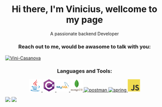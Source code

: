 <h1 align="center">Hi there, I'm Vinicius, wellcome to my page</h1>

<p align="center">
  A passionate backend Developer


<h3 align="center">Reach out to me, would be awasome to talk with you:</h3>
<a aling="center" href="https://www.linkedin.com/in/vinicius-casanova-624716230/" target="blank"><img align="center" src="https://raw.githubusercontent.com/rahuldkjain/github-profile-readme-generator/master/src/images/icons/Social/linked-in-alt.svg" alt="Vini-Casanova" height="30" width="40" /></a>

</p>

<h3 align="center">Languages and Tools:</h3>
<div>
<p align="center">
  <a href="https://www.java.com" target="_blank" rel="noreferrer"> <img src="https://raw.githubusercontent.com/devicons/devicon/master/icons/java/java-original.svg" alt="java" width="40" height="40"/> </a>
  <a href="https://www.w3schools.com/cs/" target="_blank" rel="noreferrer"> <img src="https://raw.githubusercontent.com/devicons/devicon/master/icons/csharp/csharp-original.svg" alt="csharp" width="40" height="40"/> </a>
  <a href="https://www.mysql.com/" target="_blank" rel="noreferrer"> <img src="https://raw.githubusercontent.com/devicons/devicon/master/icons/mysql/mysql-original-wordmark.svg" alt="mysql" width="40" height="40"/> </a>
  <a href="https://www.mongodb.com/" target="_blank" rel="noreferrer"> <img src="https://raw.githubusercontent.com/devicons/devicon/master/icons/mongodb/mongodb-original-wordmark.svg" alt="mongodb" width="40" height="40"/> </a>
  <a href="https://postman.com" target="_blank" rel="noreferrer"> <img src="https://www.vectorlogo.zone/logos/getpostman/getpostman-icon.svg" alt="postman" width="40" height="40"/> </a> <a href="https://spring.io/" target="_blank" rel="noreferrer"> <img src="https://www.vectorlogo.zone/logos/springio/springio-icon.svg" alt="spring" width="40" height="40"/> </a>
  <a href="https://developer.mozilla.org/en-US/docs/Web/JavaScript" target="_blank" rel="noreferrer"> <img src="https://raw.githubusercontent.com/devicons/devicon/master/icons/javascript/javascript-original.svg" alt="javascript" width="40" height="40"/> </a>
</p>
   <img height="50%" width="auto" src ="https://github-readme-stats.vercel.app/api?username=Vini-Casanova&show_icons=true&count_private=true&theme=transparent&hide_border=true&hide=issues">  <img height="50%" width="auto" src ="https://github-readme-stats.vercel.app/api/top-langs/?username=Vini-Casanova&layout=compact&hide_border=true&theme=transparent"> 
</div>

